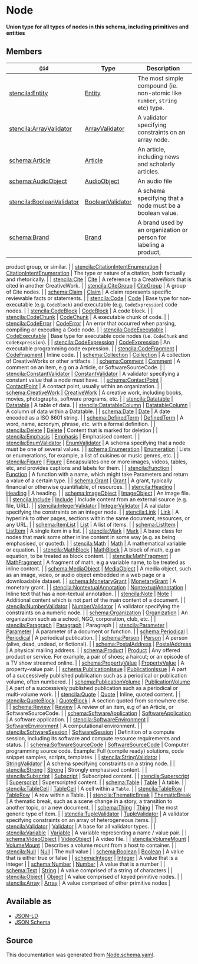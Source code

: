 # Node

**Union type for all types of nodes in this schema, including primitives and entities**

## Members

| `@id`                                                                         | Type                                    | Description                                                                 |
| ----------------------------------------------------------------------------- | --------------------------------------- | --------------------------------------------------------------------------- |
| [stencila:Entity](https://schema.stenci.la/Entity.jsonld)                     | [Entity](Entity.md)                     | The most simple compound (ie. non-atomic like `number`, `string` etc) type. |
| [stencila:ArrayValidator](https://schema.stenci.la/ArrayValidator.jsonld)     | [ArrayValidator](ArrayValidator.md)     | A validator specifying constraints on an array node.                        |
| [schema:Article](https://schema.org/Article)                                  | [Article](Article.md)                   | An article, including news and scholarly articles.                          |
| [schema:AudioObject](https://schema.org/AudioObject)                          | [AudioObject](AudioObject.md)           | An audio file                                                               |
| [stencila:BooleanValidator](https://schema.stenci.la/BooleanValidator.jsonld) | [BooleanValidator](BooleanValidator.md) | A schema specifying that a node must be a boolean value.                    |
| [schema:Brand](https://schema.org/Brand)                                      | [Brand](Brand.md)                       | A brand used by an organization or person for labeling a product,           |

product group, or similar.
|
| [stencila:CitationIntentEnumeration](https://schema.stenci.la/CitationIntentEnumeration.jsonld) | [CitationIntentEnumeration](CitationIntentEnumeration.md) | The type or nature of a citation, both factually and rhetorically. |
| [stencila:Cite](https://schema.stenci.la/Cite.jsonld) | [Cite](Cite.md) | A reference to a CreativeWork that is cited in another CreativeWork. |
| [stencila:CiteGroup](https://schema.stenci.la/CiteGroup.jsonld) | [CiteGroup](CiteGroup.md) | A group of Cite nodes. |
| [schema:Claim](https://schema.org/Claim) | [Claim](Claim.md) | A claim represents specific reviewable facts or statements. |
| [stencila:Code](https://schema.stenci.la/Code.jsonld) | [Code](Code.md) | Base type for non-executable (e.g. `CodeBlock`) and executable (e.g. `CodeExpression`) code nodes. |
| [stencila:CodeBlock](https://schema.stenci.la/CodeBlock.jsonld) | [CodeBlock](CodeBlock.md) | A code block. |
| [stencila:CodeChunk](https://schema.stenci.la/CodeChunk.jsonld) | [CodeChunk](CodeChunk.md) | A executable chunk of code. |
| [stencila:CodeError](https://schema.stenci.la/CodeError.jsonld) | [CodeError](CodeError.md) | An error that occurred when parsing, compiling or executing a Code node. |
| [stencila:CodeExecutable](https://schema.stenci.la/CodeExecutable.jsonld) | [CodeExecutable](CodeExecutable.md) | Base type for executable code nodes (i.e. `CodeChunk` and `CodeExpression`). |
| [stencila:CodeExpression](https://schema.stenci.la/CodeExpression.jsonld) | [CodeExpression](CodeExpression.md) | An executable programming code expression. |
| [stencila:CodeFragment](https://schema.stenci.la/CodeFragment.jsonld) | [CodeFragment](CodeFragment.md) | Inline code. |
| [schema:Collection](https://schema.org/Collection) | [Collection](Collection.md) | A collection of CreativeWorks or other artifacts. |
| [schema:Comment](https://schema.org/Comment) | [Comment](Comment.md) | A comment on an item, e.g on a Article, or SoftwareSourceCode. |
| [stencila:ConstantValidator](https://schema.stenci.la/ConstantValidator.jsonld) | [ConstantValidator](ConstantValidator.md) | A validator specifying a constant value that a node must have. |
| [schema:ContactPoint](https://schema.org/ContactPoint) | [ContactPoint](ContactPoint.md) | A contact point, usually within an organization. |
| [schema:CreativeWork](https://schema.org/CreativeWork) | [CreativeWork](CreativeWork.md) | A creative work, including books, movies, photographs, software programs, etc.
|
| [stencila:Datatable](https://schema.stenci.la/Datatable.jsonld) | [Datatable](Datatable.md) | A table of data. |
| [stencila:DatatableColumn](https://schema.stenci.la/DatatableColumn.jsonld) | [DatatableColumn](DatatableColumn.md) | A column of data within a Datatable. |
| [schema:Date](https://schema.org/Date) | [Date](Date.md) | A date encoded as a ISO 8601 string. |
| [schema:DefinedTerm](https://schema.org/DefinedTerm) | [DefinedTerm](DefinedTerm.md) | A word, name, acronym, phrase, etc. with a formal definition. |
| [stencila:Delete](https://schema.stenci.la/Delete.jsonld) | [Delete](Delete.md) | Content that is marked for deletion |
| [stencila:Emphasis](https://schema.stenci.la/Emphasis.jsonld) | [Emphasis](Emphasis.md) | Emphasised content. |
| [stencila:EnumValidator](https://schema.stenci.la/EnumValidator.jsonld) | [EnumValidator](EnumValidator.md) | A schema specifying that a node must be one of several values. |
| [schema:Enumeration](https://schema.org/Enumeration) | [Enumeration](Enumeration.md) | Lists or enumerations, for example, a list of cuisines or music genres, etc. |
| [stencila:Figure](https://schema.stenci.la/Figure.jsonld) | [Figure](Figure.md) | Encapsulates one or more images, videos, tables, etc, and provides captions and labels for them. |
| [stencila:Function](https://schema.stenci.la/Function.jsonld) | [Function](Function.md) | A function with a name, which might take Parameters and return a value of a certain type. |
| [schema:Grant](https://schema.org/Grant) | [Grant](Grant.md) | A grant, typically financial or otherwise quantifiable, of resources. |
| [stencila:Heading](https://schema.stenci.la/Heading.jsonld) | [Heading](Heading.md) | A heading. |
| [schema:ImageObject](https://schema.org/ImageObject) | [ImageObject](ImageObject.md) | An image file. |
| [stencila:Include](https://schema.stenci.la/Include.jsonld) | [Include](Include.md) | Include content from an external source (e.g. file, URL). |
| [stencila:IntegerValidator](https://schema.stenci.la/IntegerValidator.jsonld) | [IntegerValidator](IntegerValidator.md) | A validator specifying the constraints on an integer node. |
| [stencila:Link](https://schema.stenci.la/Link.jsonld) | [Link](Link.md) | A hyperlink to other pages, sections within the same document, resources, or any URL. |
| [schema:ItemList](https://schema.org/ItemList) | [List](List.md) | A list of items. |
| [schema:ListItem](https://schema.org/ListItem) | [ListItem](ListItem.md) | A single item in a list. |
| [stencila:Mark](https://schema.stenci.la/Mark.jsonld) | [Mark](Mark.md) | A base class for nodes that mark some other inline content
in some way (e.g. as being emphasised, or quoted).
|
| [stencila:Math](https://schema.stenci.la/Math.jsonld) | [Math](Math.md) | A mathematical variable or equation. |
| [stencila:MathBlock](https://schema.stenci.la/MathBlock.jsonld) | [MathBlock](MathBlock.md) | A block of math, e.g an equation, to be treated as block content. |
| [stencila:MathFragment](https://schema.stenci.la/MathFragment.jsonld) | [MathFragment](MathFragment.md) | A fragment of math, e.g a variable name, to be treated as inline content. |
| [schema:MediaObject](https://schema.org/MediaObject) | [MediaObject](MediaObject.md) | A media object, such as an image, video, or audio object embedded in a web page or a
downloadable dataset.
|
| [schema:MonetaryGrant](https://schema.org/MonetaryGrant) | [MonetaryGrant](MonetaryGrant.md) | A monetary grant. |
| [stencila:NontextualAnnotation](https://schema.stenci.la/NontextualAnnotation.jsonld) | [NontextualAnnotation](NontextualAnnotation.md) | Inline text that has a non-textual annotation. |
| [stencila:Note](https://schema.stenci.la/Note.jsonld) | [Note](Note.md) | Additional content which is not part of the main content of a document. |
| [stencila:NumberValidator](https://schema.stenci.la/NumberValidator.jsonld) | [NumberValidator](NumberValidator.md) | A validator specifying the constraints on a numeric node. |
| [schema:Organization](https://schema.org/Organization) | [Organization](Organization.md) | An organization such as a school, NGO, corporation, club, etc. |
| [stencila:Paragraph](https://schema.stenci.la/Paragraph.jsonld) | [Paragraph](Paragraph.md) | Paragraph |
| [stencila:Parameter](https://schema.stenci.la/Parameter.jsonld) | [Parameter](Parameter.md) | A parameter of a document or function. |
| [schema:Periodical](https://schema.org/Periodical) | [Periodical](Periodical.md) | A periodical publication. |
| [schema:Person](https://schema.org/Person) | [Person](Person.md) | A person (alive, dead, undead, or fictional). |
| [schema:PostalAddress](https://schema.org/PostalAddress) | [PostalAddress](PostalAddress.md) | A physical mailing address. |
| [schema:Product](https://schema.org/Product) | [Product](Product.md) | Any offered product or service. For example, a pair of shoes;
a haircut; or an episode of a TV show streamed online.
|
| [schema:PropertyValue](https://schema.org/PropertyValue) | [PropertyValue](PropertyValue.md) | A property-value pair. |
| [schema:PublicationIssue](https://schema.org/PublicationIssue) | [PublicationIssue](PublicationIssue.md) | A part of a successively published publication such as a periodical or publication
volume, often numbered.
|
| [schema:PublicationVolume](https://schema.org/PublicationVolume) | [PublicationVolume](PublicationVolume.md) | A part of a successively published publication such as a periodical or multi-volume work.
|
| [stencila:Quote](https://schema.stenci.la/Quote.jsonld) | [Quote](Quote.md) | Inline, quoted content. |
| [stencila:QuoteBlock](https://schema.stenci.la/QuoteBlock.jsonld) | [QuoteBlock](QuoteBlock.md) | A section quoted from somewhere else.
|
| [schema:Review](https://schema.org/Review) | [Review](Review.md) | A review of an item, e.g of an Article, or SoftwareSourceCode. |
| [schema:SoftwareApplication](https://schema.org/SoftwareApplication) | [SoftwareApplication](SoftwareApplication.md) | A software application.
|
| [stencila:SoftwareEnvironment](https://schema.stenci.la/SoftwareEnvironment.jsonld) | [SoftwareEnvironment](SoftwareEnvironment.md) | A computational environment. |
| [stencila:SoftwareSession](https://schema.stenci.la/SoftwareSession.jsonld) | [SoftwareSession](SoftwareSession.md) | Definition of a compute session, including its software and compute resource
requirements and status.
|
| [schema:SoftwareSourceCode](https://schema.org/SoftwareSourceCode) | [SoftwareSourceCode](SoftwareSourceCode.md) | Computer programming source code. Example: Full (compile ready) solutions, code snippet samples, scripts, templates.
|
| [stencila:StringValidator](https://schema.stenci.la/StringValidator.jsonld) | [StringValidator](StringValidator.md) | A schema specifying constraints on a string node. |
| [stencila:Strong](https://schema.stenci.la/Strong.jsonld) | [Strong](Strong.md) | Strongly emphasised content. |
| [stencila:Subscript](https://schema.stenci.la/Subscript.jsonld) | [Subscript](Subscript.md) | Subscripted content. |
| [stencila:Superscript](https://schema.stenci.la/Superscript.jsonld) | [Superscript](Superscript.md) | Superscripted content. |
| [schema:Table](https://schema.org/Table) | [Table](Table.md) | A table. |
| [stencila:TableCell](https://schema.stenci.la/TableCell.jsonld) | [TableCell](TableCell.md) | A cell within a `Table`.
|
| [stencila:TableRow](https://schema.stenci.la/TableRow.jsonld) | [TableRow](TableRow.md) | A row within a Table. |
| [stencila:ThematicBreak](https://schema.stenci.la/ThematicBreak.jsonld) | [ThematicBreak](ThematicBreak.md) | A thematic break, such as a scene change in a story, a transition to another topic, or a new document.
|
| [schema:Thing](https://schema.org/Thing) | [Thing](Thing.md) | The most generic type of item. |
| [stencila:TupleValidator](https://schema.stenci.la/TupleValidator.jsonld) | [TupleValidator](TupleValidator.md) | A validator specifying constraints on an array of heterogeneous items. |
| [stencila:Validator](https://schema.stenci.la/Validator.jsonld) | [Validator](Validator.md) | A base for all validator types. |
| [stencila:Variable](https://schema.stenci.la/Variable.jsonld) | [Variable](Variable.md) | A variable representing a name / value pair. |
| [schema:VideoObject](https://schema.org/VideoObject) | [VideoObject](VideoObject.md) | A video file. |
| [stencila:VolumeMount](https://schema.stenci.la/VolumeMount.jsonld) | [VolumeMount](VolumeMount.md) | Describes a volume mount from a host to container.
|
| [stencila:Null](https://schema.stenci.la/Null.jsonld) | [Null](Null.md) | The null value |
| [schema:Boolean](https://schema.org/Boolean) | [Boolean](Boolean.md) | A value that is either true or false |
| [schema:Integer](https://schema.org/Integer) | [Integer](Integer.md) | A value that is a integer |
| [schema:Number](https://schema.org/Number) | [Number](Number.md) | A value that is a number |
| [schema:Text](https://schema.org/Text) | [String](String.md) | A value comprised of a string of characters |
| [stencila:Object](https://schema.stenci.la/Object.jsonld) | [Object](Object.md) | A value comprised of keyed primitive nodes. |
| [stencila:Array](https://schema.stenci.la/Array.jsonld) | [Array](Array.md) | A value comprised of other primitive nodes |

## Available as

- [JSON-LD](https://schema.stenci.la/stencila.jsonld)
- [JSON Schema](https://schema.stenci.la/v1/Node.schema.json)

## Source

This documentation was generated from [Node.schema.yaml](https://github.com/stencila/stencila/blob/master/schema/Node.schema.yaml).
